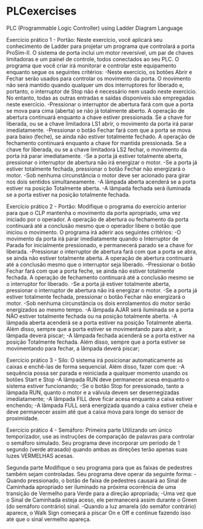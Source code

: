 # PLCexercises
PLC (Programmable Logic Controller) using Ladder Diagram Language


Exercício prático 1 - Portão:
Neste exercício, você aplicará seu conhecimento de Ladder para projetar um programa que controlará a porta ProSim-II. 
O sistema de porta inclui um motor reversível, um par de chaves limitadoras e um painel de controle, todos conectados ao seu PLC. 
O programa que você criar irá monitorar e controlar este equipamento enquanto segue os seguintes critérios:
-Neste exercício, os botões Abrir e Fechar serão usados para controlar os movimento da porta. 
O movimento não será mantido quando qualquer um dos interruptores for liberado e, portanto, o interruptor de Stop não é necessário nem usado neste exercício. 
No entanto, todas as outras entradas e saídas disponíveis são empregadas neste exercício.
-Pressionar o interruptor de abertura fará com que a porta se mova para cima (aberta) se não já totalmente aberto. 
A operação de abertura continuará enquanto a chave estiver pressionada. 
Se a chave for liberada, ou se a chave limitadora LS1 abrir,  o movimento da porta irá parar imediatamente.
-Pressionar o botão Fechar fará com que a porta se mova para baixo (feche), se ainda não estiver totalmente fechado. 
A operação de fechamento continuará enquanto a chave for mantida pressionada. 
Se a chave for liberada, ou se a chave limitadora LS2 fechar, o movimento da porta irá parar imediatamente.
-Se a porta já estiver totalmente aberta, pressionar o interruptor de abertura não irá energizar o motor.
-Se a porta já estiver totalmente fechada, pressionar o botão Fechar não energizará o motor.
-Sob nenhuma circunstância o motor deve ser acionado para girar nos dois sentidos simultaneamente.
-A lâmpada aberta acenderá se a porta estiver na posição Totalmente aberta.
-A lâmpada fechada será iluminada se a porta estiver na posição totalmente fechada.

Exercício prático 2 - Portão:
Modifique o programa do exercício anterior para que o CLP mantenha o movimento da porta apropriado, uma vez iniciado por o operador. 
A operação de abertura ou fechamento da porta continuará até a conclusão mesmo que o operador libere o botão que iniciou o movimento. 
O programa irá aderir aos seguintes critérios:
-O movimento da porta irá parar imediatamente quando o Interruptor de Parada for inicialmente pressionado, e permanecerá parado se a chave for liberada.
-Pressionar o interruptor de abertura fará com que a porta se abra, se ainda não estiver totalmente aberta. 
A operação de abertura continuará até a conclusão mesmo que o interruptor seja liberado.
-Pressionar o botão Fechar fará com que a porta feche, se ainda não estiver totalmente fechada. 
A operação de fechamento continuará até a conclusão mesmo se o interruptor for liberado.
-Se a porta já estiver totalmente aberta, pressionar o interruptor de abertura não irá energizar o motor.
-Se a porta já estiver totalmente fechada, pressionar o botão Fechar não energizará o motor.
-Sob nenhuma circunstância os dois enrolamentos do motor serão energizados ao mesmo tempo. 
-A lâmpada AJAR será iluminada se a porta NÃO estiver totalmente fechada ou na posição totalmente aberta. 
-A lâmpada aberta acenderá se a porta estiver na posição Totalmente aberta. Além disso, sempre que a porta estiver se movimentando para abrir, a lâmpada deverá piscar;
-A lâmpada fechada acenderá se a porta estiver na posição Totalmente fechada. Além disso, sempre que a porta estiver se movimentando para fechar, a lâmpada deverá piscar;

Exercício prático 3 - Silo:
O sistema irá posicionar automaticamente as caixas e enchê-las de forma sequencial. Além disso, fazer com que:
-A sequência possa ser parada e reiniciada a qualquer momento usando os botões Start e Stop
-A lâmpada RUN deve permanecer acesa enquanto o sistema estiver funcionando;
-Se o botão Stop for pressionado, tanto a lâmpada RUN, quanto o motor e a válvula devem ser desernegizadas imediatamente;
-A lâmpada FILL deve ficar acesa enquanto a caixa estiver enchendo;
-A lâmpada FULL será energizada quando a caixa estiver cheia e deve permanecer assim até que a caixa mova para longe do sensor de proximidade.

Exercício prático 4 - Semáforo:
Primeira parte
Utilizando um único temporizador, use as instruções de comparação de palavras para controlar o semáforo simulado.
Seu programa deve incorporar um período de 1 segundo (verde atrasado) quando ambas as direções terão apenas suas luzes VERMELHAS acesas. 

Segunda parte
Modifique o seu programa para que as faixas de pedestres também sejam controladas. Seu programa deve operar da seguinte forma:
-Quando pressionado, o botão de faixa de pedestres causará ao Sinal de Caminhada apropriado ser iluminado na próxima ocorrência de uma transição de Vermelho para Verde 
para a direção apropriada;
-Uma vez que o Sinal de Caminhada esteja aceso, ele permanecerá assim durante o Green (do semáforo contrário) sinal.
-Quando a luz amarela (do semáfor contrário) aparece, o Walk Sign começará a piscar On e Off e continue fazendo isso até que o sinal vermelho apareça.
